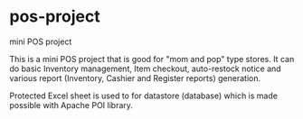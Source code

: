 # pos-project
mini POS project

This is a mini POS project that is good for "mom and pop" type stores.
It can do basic Inventory management, Item checkout, auto-restock notice and various report (Inventory, Cashier and Register reports) generation.

Protected Excel sheet is used to for datastore (database) which is made possible with Apache POI library.
